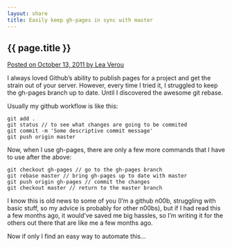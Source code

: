 ```yaml
---
layout: share
title: Easily keep gh-pages in sync with master
---
```


## {{ page.title }}

[Posted on October 13, 2011 by Lea Verou](http://lea.verou.me/2011/10/easily-keep-gh-pages-in-sync-with-master/)	

I always loved Github’s ability to publish pages for a project and get the strain out of your server. However, every time I tried it,
 I struggled to keep the gh-pages branch up to date. Until I discovered the awesome git rebase.

Usually my github workflow is like this:

	git add .
	git status // to see what changes are going to be commited
	git commit -m 'Some descriptive commit message'
	git push origin master

Now, when I use gh-pages, there are only a few more commands that I have to use after the above:

	git checkout gh-pages // go to the gh-pages branch
	git rebase master // bring gh-pages up to date with master
	git push origin gh-pages // commit the changes
	git checkout master // return to the master branch

I know this is old news to some of you (I’m a github n00b, struggling with basic stuff, so my advice is probably for other n00bs),
 but if I had read this a few months ago, it would’ve saved me big hassles, so I’m writing it for the others out there that are like me a few months ago.

Now if only I find an easy way to automate this…